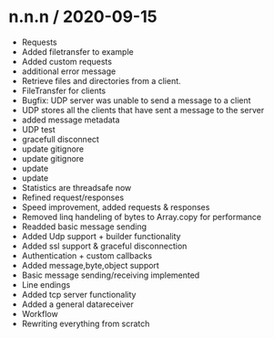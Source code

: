 
n.n.n / 2020-09-15
==================

  * Requests
  * Added filetransfer to example
  * Added custom requests
  * additional error message
  * Retrieve files and directories from a client.
  * FileTransfer for clients
  * Bugfix: UDP server was unable to send a message to a client
  * UDP stores all the clients that have sent a message to the server
  * added message metadata
  * UDP test
  * gracefull disconnect
  * update gitignore
  * update gitignore
  * update
  * update
  * Statistics are threadsafe now
  * Refined request/responses
  * Speed improvement, added requests & responses
  * Removed linq handeling of bytes to Array.copy for performance
  * Readded basic message sending
  * Added Udp support + builder functionality
  * Added ssl support & graceful disconnection
  * Authentication + custom callbacks
  * Added message,byte,object support
  * Basic message sending/receiving implemented
  * Line endings
  * Added tcp server functionality
  * Added a general datareceiver
  * Workflow
  * Rewriting everything from scratch
